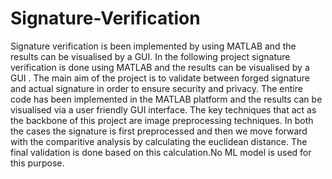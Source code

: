 # Signature-Verification
Signature verification is been implemented by using MATLAB and the results can be visualised by a GUI.
In the following project signature verification is done using MATLAB and the results can be visualised by a GUI . The main aim of the project is to validate between forged signature and actual signature in order to ensure security and privacy. The entire code has been implemented in the MATLAB platform and the results can be visualised via a user friendly GUI interface. The key techniques that act as the backbone of this project are image preprocessing techniques. In both the cases the signature is first preprocessed and then we move forward with the comparitive analysis by calculating the euclidean distance. The final validation is done based on this calculation.No ML model is used for this purpose.
